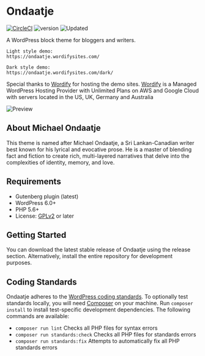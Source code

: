 # Ondaatje

[![CircleCI](https://dl.circleci.com/status-badge/img/gh/masonyekta/ondaatje/tree/main.svg?style=shield)](https://dl.circleci.com/status-badge/redirect/gh/masonyekta/ondaatje/tree/main) ![version](https://img.shields.io/wordpress/theme/v/ondaatje?label=Version) ![Updated](https://img.shields.io/wordpress/theme/last-updated/ondaatje?label=Updated)

A WordPress block theme for bloggers and writers.

```
Light style demo:
https://ondaatje.wordifysites.com/

Dark style demo:
https://ondaatje.wordifysites.com/dark/
```

Special thanks to [Wordify](https://my.wordify.com/aff.php?aff=148) for hosting the demo sites. [Wordify](https://my.wordify.com/aff.php?aff=148) is a Managed WordPress Hosting Provider with Unlimited Plans on AWS and Google Cloud with servers located in the US, UK, Germany and Australia

![Preview](https://i.imgur.com/Vqd1rtV.jpg)

## About Michael Ondaatje

This theme is named after Michael Ondaatje, a Sri Lankan-Canadian writer best known for his lyrical and evocative prose. He is a master of blending fact and fiction to create rich, multi-layered narratives that delve into the complexities of identity, memory, and love.

## Requirements

-   Gutenberg plugin (latest)
-   WordPress 6.0+
-   PHP 5.6+
-   License: [GPLv2](http://www.gnu.org/licenses/gpl-2.0.html) or later

## Getting Started

You can download the latest stable release of Ondaatje using the release section. Alternatively, install the entire repository for development purposes.

## Coding Standards

Ondaatje adheres to the [WordPress coding standards](https://developer.wordpress.org/coding-standards/). To optionally test standards locally, you will need [Composer](https://getcomposer.org/) on your machine. Run `composer install` to install test-specific development dependencies. The following commands are available:

-   `composer run lint` Checks all PHP files for syntax errors
-   `composer run standards:check` Checks all PHP files for standards errors
-   `composer run standards:fix` Attempts to automatically fix all PHP standards errors
